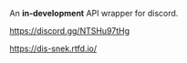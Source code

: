 An **in-development** API wrapper for discord. 

https://discord.gg/NTSHu97tHg

https://dis-snek.rtfd.io/